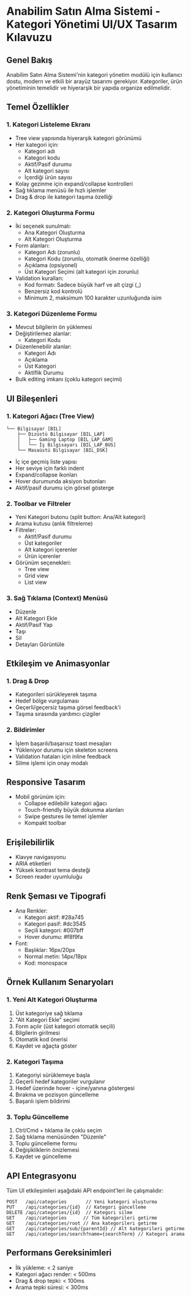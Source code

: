 # Anabilim Satın Alma Sistemi - Kategori Yönetimi UI/UX Tasarım Kılavuzu

## Genel Bakış
Anabilim Satın Alma Sistemi'nin kategori yönetim modülü için kullanıcı dostu, modern ve etkili bir arayüz tasarımı gerekiyor. Kategoriler, ürün yönetiminin temelidir ve hiyerarşik bir yapıda organize edilmelidir.

## Temel Özellikler

### 1. Kategori Listeleme Ekranı
- Tree view yapısında hiyerarşik kategori görünümü
- Her kategori için:
  * Kategori adı
  * Kategori kodu
  * Aktif/Pasif durumu
  * Alt kategori sayısı
  * İçerdiği ürün sayısı
- Kolay gezinme için expand/collapse kontrolleri
- Sağ tıklama menüsü ile hızlı işlemler
- Drag & drop ile kategori taşıma özelliği

### 2. Kategori Oluşturma Formu
- İki seçenek sunulmalı:
  * Ana Kategori Oluşturma
  * Alt Kategori Oluşturma
- Form alanları:
  * Kategori Adı (zorunlu)
  * Kategori Kodu (zorunlu, otomatik önerme özelliği)
  * Açıklama (opsiyonel)
  * Üst Kategori Seçimi (alt kategori için zorunlu)
- Validation kuralları:
  * Kod formatı: Sadece büyük harf ve alt çizgi (_)
  * Benzersiz kod kontrolü
  * Minimum 2, maksimum 100 karakter uzunluğunda isim

### 3. Kategori Düzenleme Formu
- Mevcut bilgilerin ön yüklemesi
- Değiştirilemez alanlar:
  * Kategori Kodu
- Düzenlenebilir alanlar:
  * Kategori Adı
  * Açıklama
  * Üst Kategori
  * Aktiflik Durumu
- Bulk editing imkanı (çoklu kategori seçimi)

## UI Bileşenleri

### 1. Kategori Ağacı (Tree View)
```
└── Bilgisayar [BIL]
    ├── Dizüstü Bilgisayar [BIL_LAP]
    │   ├── Gaming Laptop [BIL_LAP_GAM]
    │   └── İş Bilgisayarı [BIL_LAP_BUS]
    └── Masaüstü Bilgisayar [BIL_DSK]
```
- İç içe geçmiş liste yapısı
- Her seviye için farklı indent
- Expand/collapse ikonları
- Hover durumunda aksiyon butonları
- Aktif/pasif durumu için görsel gösterge

### 2. Toolbar ve Filtreler
- Yeni Kategori butonu (split button: Ana/Alt kategori)
- Arama kutusu (anlık filtreleme)
- Filtreler:
  * Aktif/Pasif durumu
  * Üst kategoriler
  * Alt kategori içerenler
  * Ürün içerenler
- Görünüm seçenekleri:
  * Tree view
  * Grid view
  * List view

### 3. Sağ Tıklama (Context) Menüsü
- Düzenle
- Alt Kategori Ekle
- Aktif/Pasif Yap
- Taşı
- Sil
- Detayları Görüntüle

## Etkileşim ve Animasyonlar

### 1. Drag & Drop
- Kategorileri sürükleyerek taşıma
- Hedef bölge vurgulaması
- Geçerli/geçersiz taşıma görsel feedback'i
- Taşıma sırasında yardımcı çizgiler

### 2. Bildirimler
- İşlem başarılı/başarısız toast mesajları
- Yükleniyor durumu için skeleton screens
- Validation hataları için inline feedback
- Silme işlemi için onay modalı

## Responsive Tasarım
- Mobil görünüm için:
  * Collapse edilebilir kategori ağacı
  * Touch-friendly büyük dokunma alanları
  * Swipe gestures ile temel işlemler
  * Kompakt toolbar

## Erişilebilirlik
- Klavye navigasyonu
- ARIA etiketleri
- Yüksek kontrast tema desteği
- Screen reader uyumluluğu

## Renk Şeması ve Tipografi
- Ana Renkler:
  * Kategori aktif: #28a745
  * Kategori pasif: #dc3545
  * Seçili kategori: #007bff
  * Hover durumu: #f8f9fa
- Font:
  * Başlıklar: 16px/20px
  * Normal metin: 14px/18px
  * Kod: monospace

## Örnek Kullanım Senaryoları

### 1. Yeni Alt Kategori Oluşturma
1. Üst kategoriye sağ tıklama
2. "Alt Kategori Ekle" seçimi
3. Form açılır (üst kategori otomatik seçili)
4. Bilgilerin girilmesi
5. Otomatik kod önerisi
6. Kaydet ve ağaçta göster

### 2. Kategori Taşıma
1. Kategoriyi sürüklemeye başla
2. Geçerli hedef kategoriler vurgulanır
3. Hedef üzerinde hover - içine/yanına göstergesi
4. Bırakma ve pozisyon güncelleme
5. Başarılı işlem bildirimi

### 3. Toplu Güncelleme
1. Ctrl/Cmd + tıklama ile çoklu seçim
2. Sağ tıklama menüsünden "Düzenle"
3. Toplu güncelleme formu
4. Değişikliklerin önizlemesi
5. Kaydet ve güncelleme

## API Entegrasyonu
Tüm UI etkileşimleri aşağıdaki API endpoint'leri ile çalışmalıdır:

```http
POST   /api/categories       // Yeni kategori oluşturma
PUT    /api/categories/{id}  // Kategori güncelleme
DELETE /api/categories/{id}  // Kategori silme
GET    /api/categories      // Tüm kategorileri getirme
GET    /api/categories/root // Ana kategorileri getirme
GET    /api/categories/sub/{parentId} // Alt kategorileri getirme
GET    /api/categories/search?name={searchTerm} // Kategori arama
```

## Performans Gereksinimleri
- İlk yükleme: < 2 saniye
- Kategori ağacı render: < 500ms
- Drag & drop tepki: < 100ms
- Arama tepki süresi: < 300ms 